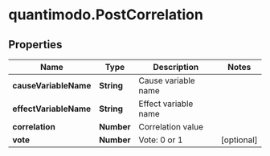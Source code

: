 # quantimodo.PostCorrelation

## Properties
Name | Type | Description | Notes
------------ | ------------- | ------------- | -------------
**causeVariableName** | **String** | Cause variable name | 
**effectVariableName** | **String** | Effect variable name | 
**correlation** | **Number** | Correlation value | 
**vote** | **Number** | Vote: 0 or 1 | [optional] 


